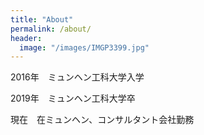 ```yaml
---
title: "About"
permalink: /about/
header:
  image: "/images/IMGP3399.jpg"
---
```

2016年　ミュンヘン工科大学入学

2019年　ミュンヘン工科大学卒

現在　在ミュンヘン、コンサルタント会社勤務
